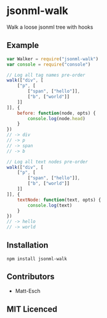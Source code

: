 # jsonml-walk

<!--
    [![build status][1]][2]
    [![NPM version][3]][4]
    [![Coverage Status][5]][6]
    [![gemnasium Dependency Status][7]][8]
    [![Davis Dependency status][9]][10]
-->

<!-- [![browser support][11]][12] -->

Walk a loose jsonml tree with hooks

## Example

```js
var Walker = require("jsonml-walk")
var console = require("console")

// Log all tag names pre-order
walk(["div", [
    ["p", [
        ["span", ["hello"]],
        ["b", ["world"]]
    ]]
]], {
    before: function(node, opts) {
        console.log(node.head)
    }
})
// -> div
// -> p
// -> span
// -> b

// Log all text nodes pre-order
walk(["div", [
    ["p", [
        ["span", ["hello"]],
        ["b", ["world"]]
    ]]
]], {
    textNode: function(text, opts) {
        console.log(text)
    }
})
// -> hello
// -> world
```

## Installation

`npm install jsonml-walk`

## Contributors

 - Matt-Esch

## MIT Licenced

  [1]: https://secure.travis-ci.org/Matt-Esch/jsonml-walk.png
  [2]: https://travis-ci.org/Matt-Esch/jsonml-walk
  [3]: https://badge.fury.io/js/jsonml-walk.png
  [4]: https://badge.fury.io/js/jsonml-walk
  [5]: https://coveralls.io/repos/Matt-Esch/jsonml-walk/badge.png
  [6]: https://coveralls.io/r/Matt-Esch/jsonml-walk
  [7]: https://gemnasium.com/Matt-Esch/jsonml-walk.png
  [8]: https://gemnasium.com/Matt-Esch/jsonml-walk
  [9]: https://david-dm.org/Matt-Esch/jsonml-walk.png
  [10]: https://david-dm.org/Matt-Esch/jsonml-walk
  [11]: https://ci.testling.com/Matt-Esch/jsonml-walk.png
  [12]: https://ci.testling.com/Matt-Esch/jsonml-walk
